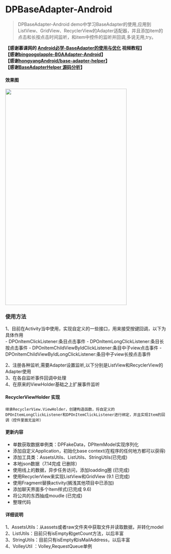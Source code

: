 # DPBaseAdapter-Android
> DPBaseAdapter-Android demo中学习BaseAdapter的使用,应用到ListView、GridView、RecyclerView的Adapter适配器，并且添加item的点击和长按点击时间监听，和item中控件的监听并回调,多说无用,try。

**【感谢慕课网的 [Android必学-BaseAdapter的使用与优化](http://www.imooc.com/learn/365) 视频教程】**<br/>
**【感谢[bingoogolapple-BGAAdapter-Android](https://github.com/bingoogolapple/BGAAdapter-Android)】**<br/>
**【感谢[hongyangAndroid/base-adapter-helper](https://github.com/hongyangAndroid/base-adapter-helper)】**<br/>
**【感谢[BaseAdapterHelper 源码分析](http://codekk.com/open-source-project-analysis/detail/Android/hongyangAndroid/BaseAdapterHelper%20%E6%BA%90%E7%A0%81%E5%88%86%E6%9E%90)】**<br/>

#### 效果图
 <img src="http://7xol9p.com1.z0.glb.clouddn.com/github_basedemo.gif" width = "380" height = "676" />

### 使用方法
  1、目前在Activity当中使用，实现自定义的一些接口，用来接受按键回调，以下为具体作用<br/>
    - DPOnItemClickListener:条目点击事件
    - DPOnItemLongClickListener:条目长按点击事件
    - DPOnItemChildViewByIdClickListener:条目中子view点击事件
    - DPOnItemChildViewByIdLongClickListener:条目中子view长按点击事件
  
  2、注册各种监听,需要Adapter设置监听,以下分别是ListView和RecyclerView的Adapter使用<br/>
  3、在各自监听事件回调中处理<br/>
  4、在原来的ViewHolder基础之上扩展事件监听<br/>

#### RecyclerViewHolder 实现
    继承RecyclerView.ViewHolder，创建构造函数，将自定义的DPOnItemLongClickListener和DPOnItemClickListener进行绑定，并且实现Item的回调（控件里面无监听）

#### 更新内容

* 单数获取数据单例类：DPFakeData，DPItemModel实现序列化
* 添加自定义Application，初始化base context(在程序的任何地方都可以获得)
* 添加工具类：AssetsUtils、ListUtils、StringUtils(已完成)
* 本地json数据（7.14完成 已删除）
* 使用线上的数据，异步任务访问，添加loadding圈 (已完成)
* 使用RecyclerView来实现ListView和GridView (9.1 已完成)
* 使用Fragment替换activity(搁浅其他项目中已添加)
* 添加聊天界面多个Item样式(已完成 9.6)
* 将公共的东西抽成moudle (已完成)
* 整理代码
  
#### 详细说明

1、AssetsUtils：从assets或者raw文件夹中获取文件并读取数据，并转化model<br/>
2、ListUtils：目前只有isEmpty和getCount方法，以后丰富<br/>
3、StringUtils：目前只有isEmpty和isMailAddress，以后丰富<br/>
4、VolleyUtil ：Volley,RequestQueue单例<br/>

